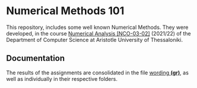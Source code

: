 # Numerical Methods 101

This repository, includes some well known Numerical Methods. They were developed, 
in the course 
[Numerical Analysis [NCO-03-02]](https://elearning.auth.gr/enrol/index.php?id=7942) 
(2021/22) of the Department of Computer Science at Aristotle University of 
Thessaloniki.

## Documentation

The results of the assignments are consolidated in the file
[wording **(gr)**](https://github.com/akorkos/Numerical-Methods/blob/master/wording.pdf), 
as well as individually in their respective folders.
